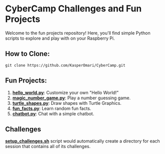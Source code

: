 # CyberCamp Challenges and Fun Projects

Welcome to the fun projects repository! Here, you'll find simple Python scripts to explore and play with on your Raspberry Pi.

## How to Clone:
```
git clone https://github.com/KasperOmari/CyberCamp.git
```

## Fun Projects:
1. [**hello_world.py**](/fun-projects/hello_world.py): Customize your own "Hello World!"
2. [**magic_number_game.py**](/fun-projects/magic_number_game.py): Play a number guessing game.
3. [**turtle_shapes.py**](/fun-projects/turtle_shapes.py): Draw shapes with Turtle Graphics.
4. [**fun_facts.py**](/fun-projects/fun_facts.py): Learn random fun facts.
5. [**chatbot.py**](/fun-projects/chatbot.py): Chat with a simple chatbot.

## Challenges
[**setup_challenges.sh**](/challenges/setup_challenges.sh) script would automatically create a directory for each session that contains all of its challenges.
